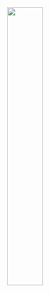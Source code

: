 <div align="center">
    <img src="https://github.com/Theobragstad/Theobragstad/assets/48075045/9aef8261-9c02-41f9-a5a2-16d9d378a0b1" width="40%">
</div>

